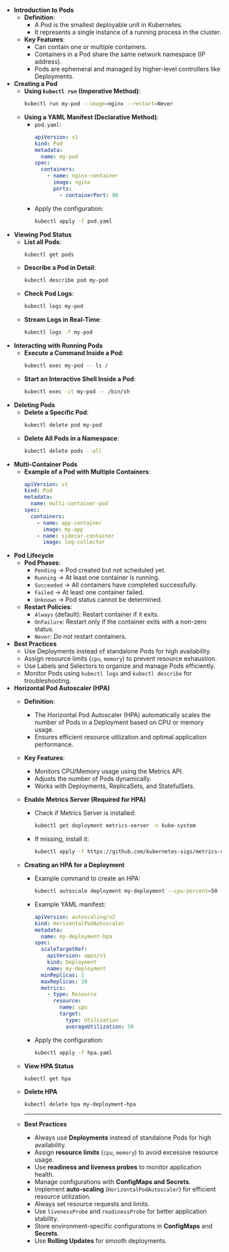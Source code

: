 - **Introduction to Pods**
	- **Definition**:
		- A Pod is the smallest deployable unit in Kubernetes.
		- It represents a single instance of a running process in the cluster.
	- **Key Features**:
		- Can contain one or multiple containers.
		- Containers in a Pod share the same network namespace (IP address).
		- Pods are ephemeral and managed by higher-level controllers like Deployments.
- **Creating a Pod**
	- **Using `kubectl run` (Imperative Method)**:
	  ```bash
	  kubectl run my-pod --image=nginx --restart=Never
	  ```
	- **Using a YAML Manifest (Declarative Method)**:
		- `pod.yaml`:
		  ```yaml
		  apiVersion: v1
		  kind: Pod
		  metadata:
		    name: my-pod
		  spec:
		    containers:
		      - name: nginx-container
		        image: nginx
		        ports:
		          - containerPort: 80
		  ```
		- Apply the configuration:
		  ```bash
		  kubectl apply -f pod.yaml
		  ```
- **Viewing Pod Status**
	- **List all Pods**:
	  ```bash
	  kubectl get pods
	  ```
	- **Describe a Pod in Detail**:
	  ```bash
	  kubectl describe pod my-pod
	  ```
	- **Check Pod Logs**:
	  ```bash
	  kubectl logs my-pod
	  ```
	- **Stream Logs in Real-Time**:
	  ```bash
	  kubectl logs -f my-pod
	  ```
- **Interacting with Running Pods**
	- **Execute a Command Inside a Pod**:
	  ```bash
	  kubectl exec my-pod -- ls /
	  ```
	- **Start an Interactive Shell Inside a Pod**:
	  ```bash
	  kubectl exec -it my-pod -- /bin/sh
	  ```
- **Deleting Pods**
	- **Delete a Specific Pod**:
	  ```bash
	  kubectl delete pod my-pod
	  ```
	- **Delete All Pods in a Namespace**:
	  ```bash
	  kubectl delete pods --all
	  ```
- **Multi-Container Pods**
	- **Example of a Pod with Multiple Containers**:
	  ```yaml
	  apiVersion: v1
	  kind: Pod
	  metadata:
	    name: multi-container-pod
	  spec:
	    containers:
	      - name: app-container
	        image: my-app
	      - name: sidecar-container
	        image: log-collector
	  ```
- **Pod Lifecycle**
	- **Pod Phases**:
		- `Pending` → Pod created but not scheduled yet.
		- `Running` → At least one container is running.
		- `Succeeded` → All containers have completed successfully.
		- `Failed` → At least one container failed.
		- `Unknown` → Pod status cannot be determined.
	- **Restart Policies**:
		- `Always` (default): Restart container if it exits.
		- `OnFailure`: Restart only if the container exits with a non-zero status.
		- `Never`: Do not restart containers.
- **Best Practices**
	- Use Deployments instead of standalone Pods for high availability.
	- Assign resource limits (`cpu`, `memory`) to prevent resource exhaustion.
	- Use Labels and Selectors to organize and manage Pods efficiently.
	- Monitor Pods using `kubectl logs` and `kubectl describe` for troubleshooting.
- **Horizontal Pod Autoscaler (HPA)**
	- **Definition**:
		- The Horizontal Pod Autoscaler (HPA) automatically scales the number of Pods in a Deployment based on CPU or memory usage.
		- Ensures efficient resource utilization and optimal application performance.
	- **Key Features**:
		- Monitors CPU/Memory usage using the Metrics API.
		- Adjusts the number of Pods dynamically.
		- Works with Deployments, ReplicaSets, and StatefulSets.
	- **Enable Metrics Server (Required for HPA)**
		- Check if Metrics Server is installed:
		  ```bash
		  kubectl get deployment metrics-server -n kube-system
		  ```
		- If missing, install it:
		  ```bash
		  kubectl apply -f https://github.com/kubernetes-sigs/metrics-server/releases/latest/download/components.yaml
		  ```
	- **Creating an HPA for a Deployment**
		- Example command to create an HPA:
		  ```bash
		  kubectl autoscale deployment my-deployment --cpu-percent=50 --min=2 --max=10
		  ```
		- Example YAML manifest:
		  ```yaml
		  apiVersion: autoscaling/v2
		  kind: HorizontalPodAutoscaler
		  metadata:
		    name: my-deployment-hpa
		  spec:
		    scaleTargetRef:
		      apiVersion: apps/v1
		      kind: Deployment
		      name: my-deployment
		    minReplicas: 2
		    maxReplicas: 10
		    metrics:
		      - type: Resource
		        resource:
		          name: cpu
		          target:
		            type: Utilization
		            averageUtilization: 50
		  ```
		- Apply the configuration:
		  ```bash
		  kubectl apply -f hpa.yaml
		  ```
	- **View HPA Status**
	  ```bash
	  kubectl get hpa
	  ```
	- **Delete HPA**
	  ```bash
	  kubectl delete hpa my-deployment-hpa
	  ```
	  
	  ---
	- **Best Practices**
		- Always use **Deployments** instead of standalone Pods for high availability.
		- Assign **resource limits** (`cpu`, `memory`) to avoid excessive resource usage.
		- Use **readiness and liveness probes** to monitor application health.
		- Manage configurations with **ConfigMaps and Secrets**.
		- Implement **auto-scaling** (`HorizontalPodAutoscaler`) for efficient resource utilization.
		- Always set resource requests and limits.
		- Use `livenessProbe` and `readinessProbe` for better application stability.
		- Store environment-specific configurations in **ConfigMaps** and **Secrets**.
		- Use **Rolling Updates** for smooth deployments.